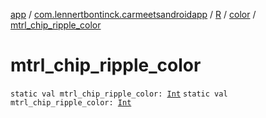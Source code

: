 [app](../../../index.md) / [com.lennertbontinck.carmeetsandroidapp](../../index.md) / [R](../index.md) / [color](index.md) / [mtrl_chip_ripple_color](./mtrl_chip_ripple_color.md)

# mtrl_chip_ripple_color

`static val mtrl_chip_ripple_color: `[`Int`](https://kotlinlang.org/api/latest/jvm/stdlib/kotlin/-int/index.html)
`static val mtrl_chip_ripple_color: `[`Int`](https://kotlinlang.org/api/latest/jvm/stdlib/kotlin/-int/index.html)